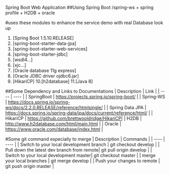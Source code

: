 Spring Boot Web Application
##Using  Spring Boot  /spring-ws + spring profile + H2DB + oracle

#uses these modules to enhance the service demo with real Database look up
1. [Spring Boot 1.5.10.RELEASE]
2. [spring-boot-starter-data-jpa]
3. [spring-boot-starter-web-services]
4. [spring-boot-starter-jdbc]
5. [wsdl4...]
6. [xjc...]
7. [Oracle database 11g express]
8. [Oracle JDBC driver ojdbc6.jar]
9. [HikariCP]
10.[h2database]
11.[Java 8]


##Some Dependency and Links to Documentations
| Description | Link | 
| ---- | ---- | 
| SpringBoot | https://projects.spring.io/spring-boot/ | 
| Spring-WS | https://docs.spring.io/spring-ws/docs/2.2.0.RELEASE/reference/htmlsingle/ | 
| Spring Data JPA | https://docs.spring.io/spring-data/jpa/docs/current/reference/html/ | 
| HikariCP | https://github.com/brettwooldridge/HikariCP| 
| H2DB | http://www.h2database.com/html/main.html | 
| Oracle | https://www.oracle.com/database/index.html |


#Some git command especially to merge
| Description | Commands | 
| ---- | ---- | 
| Switch to your local development branch | git checkout develop | 
| Pull down the latest dev branch from remote| git pull origin develop |
| Switch to your local development master| git checkout master | 
| merge your local branches | git merge develop | 
| Push your changes to remote | git push origin master | 
  